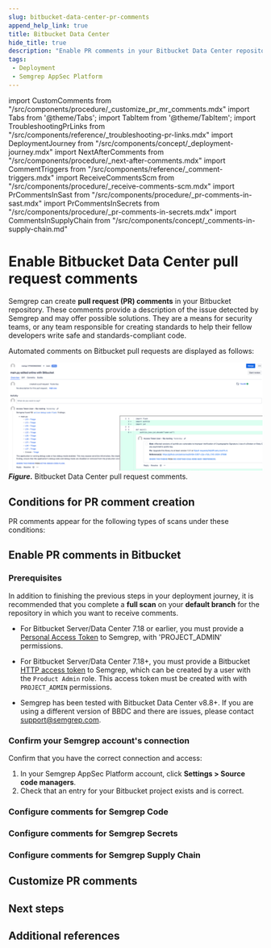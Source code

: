 ```yaml
---
slug: bitbucket-data-center-pr-comments
append_help_link: true
title: Bitbucket Data Center
hide_title: true
description: "Enable PR comments in your Bitbucket Data Center repositories to display Semgrep findings to developers."
tags:
 - Deployment
 - Semgrep AppSec Platform
---
```


<!-- vale off -->

import CustomComments from "/src/components/procedure/_customize_pr_mr_comments.mdx"
import Tabs from '@theme/Tabs';
import TabItem from '@theme/TabItem';
import TroubleshootingPrLinks from "/src/components/reference/_troubleshooting-pr-links.mdx"
import DeploymentJourney from "/src/components/concept/_deployment-journey.mdx"
import NextAfterComments from "/src/components/procedure/_next-after-comments.mdx"
import CommentTriggers from "/src/components/reference/_comment-triggers.mdx"
import ReceiveCommentsScm from "/src/components/procedure/_receive-comments-scm.mdx"
import PrCommentsInSast from "/src/components/procedure/_pr-comments-in-sast.mdx"
import PrCommentsInSecrets from "/src/components/procedure/_pr-comments-in-secrets.mdx"
import CommentsInSupplyChain from "/src/components/concept/_comments-in-supply-chain.md"

<!-- vale on -->

# Enable Bitbucket Data Center pull request comments

<DeploymentJourney />

Semgrep can create **pull request (PR) comments** in your Bitbucket repository. These comments provide a description of the issue detected by Semgrep and may offer possible solutions. They are a means for security teams, or any team responsible for creating standards to help their fellow developers write safe and standards-compliant code.

Automated comments on Bitbucket pull requests are displayed as follows:

![Semgrep Bitbucket PR comment](/img/bbdc-pr-comments.png#md-width)
_**Figure.**_ Bitbucket Data Center pull request comments.

## Conditions for PR comment creation

PR comments appear for the following types of scans under these conditions:

<CommentTriggers />

## Enable PR comments in Bitbucket

### Prerequisites

In addition to finishing the previous steps in your deployment journey, it is recommended that you complete a **full scan** on your **default branch** for the repository in which you want to receive comments.

- For Bitbucket Server/Data Center 7.18 or earlier, you must provide a [Personal Access Token](https://confluence.atlassian.com/bitbucketserver0717/personal-access-tokens-1087535496.html) to Semgrep, with 'PROJECT_ADMIN' permissions.

- For Bitbucket Server/Data Center 7.18+, you must provide a Bitbucket [HTTP access token](https://confluence.atlassian.com/bitbucketserver/http-access-tokens-939515499.html) to Semgrep, which can be created by a user with the `Product Admin` role. This access token must be created with with `PROJECT_ADMIN` permissions.


- Semgrep has been tested with Bitbucket Data Center v8.8+. If you are using a different version of BBDC and there are issues, please contact [<i class="fa-regular fa-envelope"></i> support@semgrep.com](mailto:support@semgrep.com).

### Confirm your Semgrep account's connection

Confirm that you have the correct connection and access:

1. In your Semgrep AppSec Platform account, click **Settings > Source code managers**.
2. Check that an entry for your Bitbucket project exists and is correct.

### Configure comments for Semgrep Code

<PrCommentsInSast name="Bitbucket" comment_type="PR" />

### Configure comments for Semgrep Secrets

<PrCommentsInSecrets name="Bitbucket" comment_type="PR" />

### Configure comments for Semgrep Supply Chain

<CommentsInSupplyChain />

## Customize PR comments

<CustomComments comment_type="PR" link_type="Markdown and plaintext" />

## Next steps

<NextAfterComments />

## Additional references

<TroubleshootingPrLinks />
